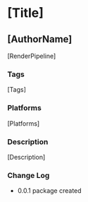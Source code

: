 ﻿# [Title]
## [AuthorName]
[RenderPipeline]

### Tags
[Tags]

### Platforms
[Platforms]

### Description
[Description]

### Change Log
- 0.0.1 package created
